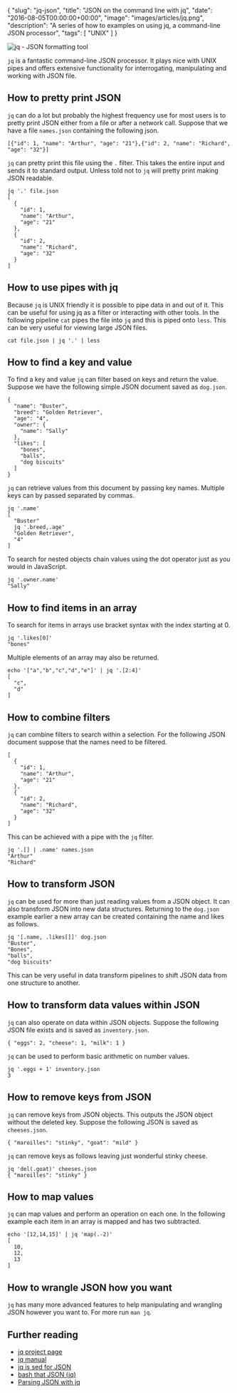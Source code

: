 {
  "slug": "jq-json",
  "title": "JSON on the command line with jq",
  "date": "2016-08-05T00:00:00+00:00",
  "image": "images/articles/jq.png",
  "description": "A series of how to examples on using jq, a command-line JSON processor",
  "tags": [
    "UNIX"
  ]
}

![jq - JSON formatting tool][6]

`jq` is a fantastic command-line JSON processor. It plays nice with UNIX pipes and offers extensive functionality for interrogating, manipulating and working with JSON file. 

## How to pretty print JSON

`jq` can do a lot but probably the highest frequency use for most users is to pretty print JSON either from a file or after a network call. Suppose that we have a file `names.json` containing the following json.

    [{"id": 1, "name": "Arthur", "age": "21"},{"id": 2, "name": "Richard", "age": "32"}]

`jq` can pretty print this file using the `.` filter. This takes the entire input and sends it to standard output. Unless told not to `jq` will pretty print making JSON readable. 


    jq '.' file.json
    [
      {
        "id": 1,
        "name": "Arthur",
        "age": "21"
      },
      {
        "id": 2,
        "name": "Richard",
        "age": "32"
      }
    ]

## How to use pipes with jq

Because `jq` is UNIX friendly it is possible to pipe data in and out of it. This can be useful for using jq as a filter or interacting with other tools. In the following pipeline `cat` pipes the file into `jq` and this is piped onto `less`. This can be very useful for viewing large JSON files.

    cat file.json | jq '.' | less

## How to find a key and value

To find a key and value `jq` can filter based on keys and return the value. Suppose we have the following simple JSON document saved as `dog.json`.

    {
      "name": "Buster",
      "breed": "Golden Retriever",
      "age": "4",
      "owner": {
        "name": "Sally"
      },
      "likes": [
        "bones",
        "balls",
        "dog biscuits"
      ]
    }

`jq` can retrieve values from this document by passing key names. Multiple keys can by passed separated by commas. 
    
    jq '.name'
    [
      "Buster"
      jq '.breed,.age'
      "Golden Retriever",
      "4" 
    ]

To search for nested objects chain values using the dot operator just as you would in JavaScript.
  
    jq '.owner.name'
    "Sally"

## How to find items in an array

To search for items in arrays use bracket syntax with the index starting at 0.

    jq '.likes[0]'
    "bones"

Multiple elements of an array may also be returned.

    echo '["a","b","c","d","e"]' | jq '.[2:4]'
    [
      "c",
      "d"
    ]

## How to combine filters

`jq` can combine filters to search within a selection. For the following JSON document suppose that the names need to be filtered. 

    [
      {
        "id": 1,
        "name": "Arthur",
        "age": "21"
      },
      {
        "id": 2,
        "name": "Richard",
        "age": "32"
      }
    ]

This can be achieved with a pipe with the `jq` filter.

    jq '.[] | .name' names.json
    "Arthur"
    "Richard"

## How to transform JSON

`jq` can be used for more than just reading values from a JSON object. It can also transform JSON into new data structures. Returning to the `dog.json` example earlier a new array can be created containing the name and likes as follows.

    jq '[.name, .likes[]]' dog.json
    "Buster",
    "Bones",
    "balls",
    "dog biscuits"

This can be very useful in data transform pipelines to shift JSON data from one structure to another. 

## How to transform data values within JSON

`jq` can also operate on data within JSON objects. Suppose the following JSON file exists and is saved as `inventory.json`.

    { "eggs": 2, "cheese": 1, "milk": 1 }

`jq` can be used to perform basic arithmetic on number values. 

    jq '.eggs + 1' inventory.json
    3

## How to remove keys from JSON

`jq` can remove keys from JSON objects. This outputs the JSON object without the deleted key. Suppose the following JSON is saved as `cheeses.json`.
  
    { "maroilles": "stinky", "goat": "mild" }

`jq` can remove keys as follows leaving just wonderful stinky cheese.

    jq 'del(.goat)' cheeses.json
    { "maroilles": "stinky" }
    
    
## How to map values

`jq` can map values and perform an operation on each one. In the following example each item in an array is mapped and has two subtracted.

    echo '[12,14,15]' | jq 'map(.-2)'
    [
      10,
      12,
      13
    ]

## How to wrangle JSON how you want

`jq` has many more advanced features to help manipulating and wrangling JSON however you want to. For more run `man jq`.

## Further reading

* [jq project page][1]
* [jq manual][5]
* [jq is sed for JSON][2]
* [bash that JSON (jq)][3]
* [Parsing JSON with jq][4]

[1]: https://stedolan.github.io/jq/
[2]: https://robots.thoughtbot.com/jq-is-sed-for-json
[3]: http://blog.librato.com/posts/jq-json
[4]: http://www.compciv.org/recipes/cli/jq-for-parsing-json/
[5]: https://stedolan.github.io/jq/manual/
[6]: https://shapeshed.com/images/articles/jq.png
